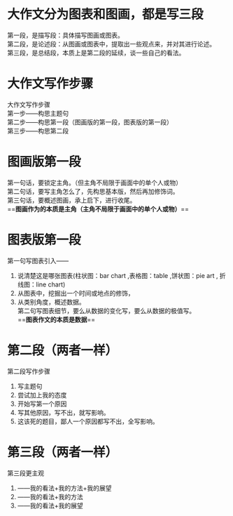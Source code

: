 # 大作文分为图表和图画，都是写三段
第一段，是描写段：具体描写图画或图表。  
第二段，是论述段：从图画或图表中，提取出一些观点来，并对其进行论述。  
第三段，是总结段，本质上是第二段的延续，谈一些自己的看法。

# 大作文写作步骤
大作文写作步骤  
第一步——构思主题句  
第二步——构思第一段（图画版的第一段，图表版的第一段）  
第三步——构思第二段

# 图画版第一段
第一句话，要锁定主角。（但主角不局限于画面中的单个人或物）  
第二句话，要写主角怎么了，先构思基本版，然后再加修饰词。  
第三句话，要概述图画，承上启下，进行收尾。  
==**图画作为的本质是主角（主角不局限于画面中的单个人或物）**==

# 图表版第一段
第一句写图表引入——  
1. 说清楚这是哪张图表(柱状图：bar chart  ,表格图：table  ,饼状图：pie art , 折线图：line chart)
2. 从图表中，挖掘出一个时间或地点的修饰，  
3. 从类别角度，概述数据。  
第二句写图表细节，要么从数据的变化写，要么从数据的极值写。    
==**图表作文的本质是数据**==

# 第二段（两者一样）
第二段写作步骤  
1. 写主题句  
2. 尝试加上我的态度  
3. 开始写第一个原因  
4. 写其他原因，写不出，就写影响。  
5. 这该死的题目，鄙人一个原因都写不出，全写影响。
# 第三段（两者一样）
第三段更主观  
1. ——我的看法+我的方法+我的展望  
2. ——我的看法+我的方法  
3. ——我的看法+我的展望
